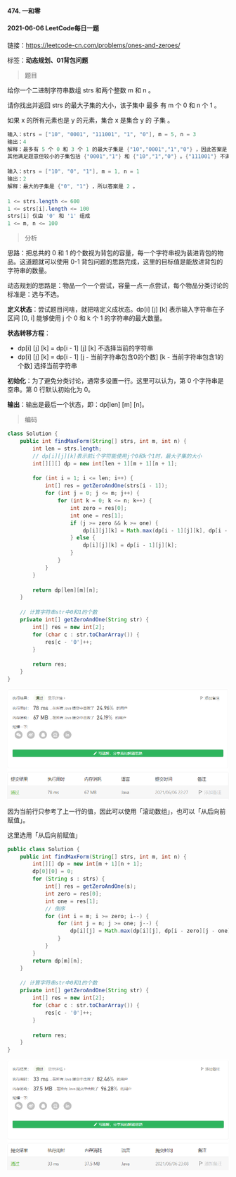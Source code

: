 #### 474. 一和零

#### 2021-06-06 LeetCode每日一题

链接：https://leetcode-cn.com/problems/ones-and-zeroes/

标签：**动态规划、01背包问题**

> 题目

给你一个二进制字符串数组 strs 和两个整数 m 和 n 。

请你找出并返回 strs 的最大子集的大小，该子集中 最多 有 m 个 0 和 n 个 1 。

如果 x 的所有元素也是 y 的元素，集合 x 是集合 y 的 子集 。

```java
输入：strs = ["10", "0001", "111001", "1", "0"], m = 5, n = 3
输出：4
解释：最多有 5 个 0 和 3 个 1 的最大子集是 {"10","0001","1","0"} ，因此答案是 4 。
其他满足题意但较小的子集包括 {"0001","1"} 和 {"10","1","0"} 。{"111001"} 不满足题意，因为它含 4 个 1 ，大于 n 的值 3 。

输入：strs = ["10", "0", "1"], m = 1, n = 1
输出：2
解释：最大的子集是 {"0", "1"} ，所以答案是 2 。
    
1 <= strs.length <= 600
1 <= strs[i].length <= 100
strs[i] 仅由 '0' 和 '1' 组成
1 <= m, n <= 100
```

> 分析

思路：把总共的 0 和 1 的个数视为背包的容量，每一个字符串视为装进背包的物品。这道题就可以使用 0-1 背包问题的思路完成，这里的目标值是能放进背包的字符串的数量。

动态规划的思路是：物品一个一个尝试，容量一点一点尝试，每个物品分类讨论的标准是：选与不选。

**定义状态**：尝试题目问啥，就把啥定义成状态。dp[i] [j] [k] 表示输入字符串在子区间 [0, i] 能够使用 j 个 0 和 k 个 1 的字符串的最大数量。

**状态转移方程**：

- dp[i] [j] [k] = dp[i - 1] [j] [k]    不选择当前的字符串
- dp[i] [j] [k] = dp[i - 1] [j - 当前字符串包含0的个数] [k - 当前字符串包含1的个数]     选择当前字符串

**初始化**：为了避免分类讨论，通常多设置一行。这里可以认为，第 0 个字符串是空串。第 0 行默认初始化为 0。

**输出**：输出是最后一个状态，即：dp[len] [m] [n]。

> 编码

```java
class Solution {
    public int findMaxForm(String[] strs, int m, int n) {
        int len = strs.length;
        // dp[i][j][k]表示前i个字符能使用j个0和k个1时，最大子集的大小
        int[][][] dp = new int[len + 1][m + 1][n + 1];

        for (int i = 1; i <= len; i++) {
            int[] res = getZeroAndOne(strs[i - 1]);
            for (int j = 0; j <= m; j++) {
                for (int k = 0; k <= n; k++) {
                    int zero = res[0];
                    int one = res[1];
                    if (j >= zero && k >= one) {
                        dp[i][j][k] = Math.max(dp[i - 1][j][k], dp[i - 1][j - zero][k - one] + 1);
                    } else {
                        dp[i][j][k] = dp[i - 1][j][k];
                    }
                }
            }
        }

        return dp[len][m][n];
    }

    // 计算字符串str中0和1的个数
    private int[] getZeroAndOne(String str) {
        int[] res = new int[2];
        for (char c : str.toCharArray()) {
            res[c - '0']++;
        }

        return res;
    }
}
```

![image-20210606222725920](474.一和零.assets/image-20210606222725920.png)

因为当前行只参考了上一行的值，因此可以使用「滚动数组」，也可以「从后向前赋值」。

这里选用「从后向前赋值」

```java
public class Solution {
    public int findMaxForm(String[] strs, int m, int n) {
        int[][] dp = new int[m + 1][n + 1];
        dp[0][0] = 0;
        for (String s : strs) {
            int[] res = getZeroAndOne(s);
            int zero = res[0];
            int one = res[1];
            // 倒序
            for (int i = m; i >= zero; i--) {
                for (int j = n; j >= one; j--) {
                    dp[i][j] = Math.max(dp[i][j], dp[i - zero][j - one] + 1);
                }
            }
        }
        return dp[m][n];
    }

    // 计算字符串str中0和1的个数
    private int[] getZeroAndOne(String str) {
        int[] res = new int[2];
        for (char c : str.toCharArray()) {
            res[c - '0']++;
        }

        return res;
    }
}
```

![image-20210606230859338](474.一和零.assets/image-20210606230859338.png)